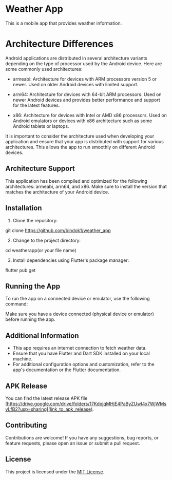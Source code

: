 # Weather App

This is a mobile app that provides weather information.

# Architecture Differences

Android applications are distributed in several architecture variants depending on the type of processor used by the Android device. Here are some commonly used architectures:

- armeabi: Architecture for devices with ARM processors version 5 or newer. Used on older Android devices with limited support.

- arm64: Architecture for devices with 64-bit ARM processors. Used on newer Android devices and provides better performance and support for the latest features.

- x86: Architecture for devices with Intel or AMD x86 processors. Used on Android emulators or devices with x86 architecture such as some Android tablets or laptops.

It is important to consider the architecture used when developing your application and ensure that your app is distributed with support for various architectures. This allows the app to run smoothly on different Android devices.

## Architecture Support

This application has been compiled and optimized for the following architectures: armeabi, arm64, and x86. Make sure to install the version that matches the architecture of your Android device.



## Installation

1. Clone the repository:

git clone https://github.com/bindok1/weather_app


2. Change to the project directory:

cd weatherapp(or your file name)


3. Install dependencies using Flutter's package manager:

flutter pub get


## Running the App

To run the app on a connected device or emulator, use the following command:


Make sure you have a device connected (physical device or emulator) before running the app.

## Additional Information

- This app requires an internet connection to fetch weather data.
- Ensure that you have Flutter and Dart SDK installed on your local machine.
- For additional configuration options and customization, refer to the app's documentation or the Flutter documentation.

## APK Release

You can find the latest release APK file [https://drive.google.com/drive/folders/17KdpjqMHjE4PaByZUwI4x7WjWMsvLfB2?usp=sharing](link_to_apk_release).

## Contributing

Contributions are welcome! If you have any suggestions, bug reports, or feature requests, please open an issue or submit a pull request.

## License

This project is licensed under the [MIT License](LICENSE).


